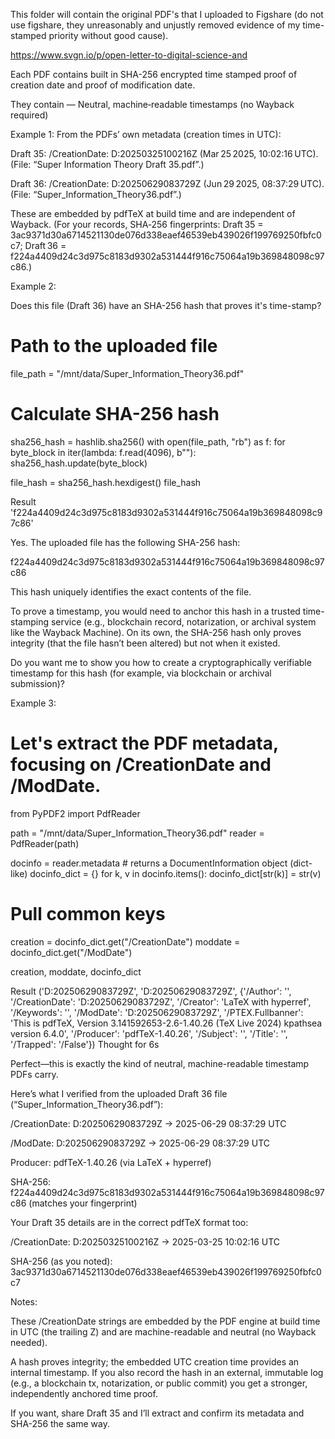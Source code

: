 This folder will contain the original PDF's that I uploaded to Figshare (do not use figshare, they unreasonably and unjustly removed evidence of my time-stamped priority without good cause).

https://www.svgn.io/p/open-letter-to-digital-science-and

Each PDF contains built in SHA-256 encrypted time stamped proof of creation date and proof of modification date.

They contain — Neutral, machine‑readable timestamps (no Wayback required)

Example 1: 
From the PDFs’ own metadata (creation times in UTC):

Draft 35: /CreationDate: D:20250325100216Z (Mar 25 2025, 10:02:16 UTC).
(File: “Super Information Theory Draft 35.pdf”.)

Draft 36: /CreationDate: D:20250629083729Z (Jun 29 2025, 08:37:29 UTC).
(File: “Super_Information_Theory36.pdf”.)

These are embedded by pdfTeX at build time and are independent of Wayback. (For your records, SHA‑256 fingerprints:
Draft 35 = 3ac9371d30a6714521130de076d338eaef46539eb439026f199769250fbfc0c7;
Draft 36 = f224a4409d24c3d975c8183d9302a531444f916c75064a19b369848098c97c86.)

Example 2:

Does this file (Draft 36) have an SHA-256 hash that proves it's time-stamp?

# Path to the uploaded file
file_path = "/mnt/data/Super_Information_Theory36.pdf"

# Calculate SHA-256 hash
sha256_hash = hashlib.sha256()
with open(file_path, "rb") as f:
    for byte_block in iter(lambda: f.read(4096), b""):
        sha256_hash.update(byte_block)

file_hash = sha256_hash.hexdigest()
file_hash

Result
'f224a4409d24c3d975c8183d9302a531444f916c75064a19b369848098c97c86'

Yes. The uploaded file has the following SHA-256 hash:

f224a4409d24c3d975c8183d9302a531444f916c75064a19b369848098c97c86


This hash uniquely identifies the exact contents of the file.

To prove a timestamp, you would need to anchor this hash in a trusted time-stamping service (e.g., blockchain record, notarization, or archival system like the Wayback Machine). On its own, the SHA-256 hash only proves integrity (that the file hasn’t been altered) but not when it existed.

Do you want me to show you how to create a cryptographically verifiable timestamp for this hash (for example, via blockchain or archival submission)? 

Example 3:

# Let's extract the PDF metadata, focusing on /CreationDate and /ModDate.
from PyPDF2 import PdfReader

path = "/mnt/data/Super_Information_Theory36.pdf"
reader = PdfReader(path)

docinfo = reader.metadata  # returns a DocumentInformation object (dict-like)
docinfo_dict = {}
for k, v in docinfo.items():
    docinfo_dict[str(k)] = str(v)

# Pull common keys
creation = docinfo_dict.get("/CreationDate")
moddate = docinfo_dict.get("/ModDate")

creation, moddate, docinfo_dict

Result
('D:20250629083729Z',
 'D:20250629083729Z',
 {'/Author': '',
  '/CreationDate': 'D:20250629083729Z',
  '/Creator': 'LaTeX with hyperref',
  '/Keywords': '',
  '/ModDate': 'D:20250629083729Z',
  '/PTEX.Fullbanner': 'This is pdfTeX, Version 3.141592653-2.6-1.40.26 (TeX Live 2024) kpathsea version 6.4.0',
  '/Producer': 'pdfTeX-1.40.26',
  '/Subject': '',
  '/Title': '',
  '/Trapped': '/False'})
Thought for 6s

Perfect—this is exactly the kind of neutral, machine-readable timestamp PDFs carry.

Here’s what I verified from the uploaded Draft 36 file (“Super_Information_Theory36.pdf”):

/CreationDate: D:20250629083729Z → 2025-06-29 08:37:29 UTC

/ModDate: D:20250629083729Z → 2025-06-29 08:37:29 UTC

Producer: pdfTeX-1.40.26 (via LaTeX + hyperref)

SHA-256: f224a4409d24c3d975c8183d9302a531444f916c75064a19b369848098c97c86 (matches your fingerprint)

Your Draft 35 details are in the correct pdfTeX format too:

/CreationDate: D:20250325100216Z → 2025-03-25 10:02:16 UTC

SHA-256 (as you noted): 3ac9371d30a6714521130de076d338eaef46539eb439026f199769250fbfc0c7

Notes:

These /CreationDate strings are embedded by the PDF engine at build time in UTC (the trailing Z) and are machine-readable and neutral (no Wayback needed).

A hash proves integrity; the embedded UTC creation time provides an internal timestamp. If you also record the hash in an external, immutable log (e.g., a blockchain tx, notarization, or public commit) you get a stronger, independently anchored time proof.

If you want, share Draft 35 and I’ll extract and confirm its metadata and SHA-256 the same way.

